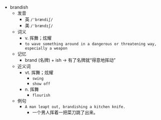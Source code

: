 - brandish
  - 发音
    - 英 `/'brændiʃ/`
    - 美 `/'brændɪʃ/`
  - 词义
    - v. 挥舞；炫耀
    - `to wave something around in a dangerous or threatening way, especially a weapon`
  - 记忆
    - brand (名牌) + ish → 有了名牌就“得意地挥动”
  - 近义词
    - vt. 挥舞；炫耀
      - `swing`
      - `show off`
    - n. 挥舞
      - `flourish`
  - 例句
    - `A man leapt out, brandishing a kitchen knife.`
      - 一个男人挥着一把菜刀跳了出来。

